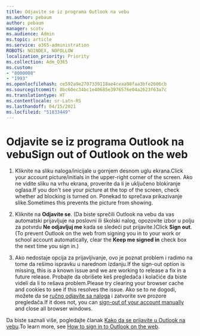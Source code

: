 ```yaml
---
title: Odjavite se iz programa Outlook na vebu
ms.author: pebaum
author: pebaum
manager: scotv
ms.audience: Admin
ms.topic: article
ms.service: o365-administration
ROBOTS: NOINDEX, NOFOLLOW
localization_priority: Priority
ms.collection: Adm_O365
ms.custom:
- "8000008"
- "1993"
ms.openlocfilehash: ce592a9e2707339118ae4ceaa98faa3bfe2606cb
ms.sourcegitcommit: 8bc60ec34bc1e40685e3976576e04a2623f63a7c
ms.translationtype: HT
ms.contentlocale: sr-Latn-RS
ms.lasthandoff: 04/15/2021
ms.locfileid: "51833449"
---
```

# <a name="sign-out-of-outlook-on-the-web"></a><span data-ttu-id="c4dbc-102">Odjavite se iz programa Outlook na vebu</span><span class="sxs-lookup"><span data-stu-id="c4dbc-102">Sign out of Outlook on the web</span></span>

1. <span data-ttu-id="c4dbc-103">Kliknite na sliku naloga/inicijale u gornjem desnom uglu ekrana.</span><span class="sxs-lookup"><span data-stu-id="c4dbc-103">Click your account picture/initials in the upper-right corner of the screen.</span></span> <span data-ttu-id="c4dbc-104">Ako ne vidite sliku na vrhu ekrana, proverite da li je uključeno blokiranje oglasa.</span><span class="sxs-lookup"><span data-stu-id="c4dbc-104">If you don't see your picture at the top of the screen, check whether ad blocking is turned on.</span></span> <span data-ttu-id="c4dbc-105">Ponekad to sprečava prikazivanje slike.</span><span class="sxs-lookup"><span data-stu-id="c4dbc-105">Sometimes this prevents the picture from showing.</span></span>

2. <span data-ttu-id="c4dbc-106">Kliknite na **Odjavite se**. (Da biste sprečili Outlook na vebu da vas automatski prijavljuje na poslovni ili školski nalog, opozovite izbor u polju za potvrdu **Ne odjavljuj me** kada se sledeći put prijavite.)</span><span class="sxs-lookup"><span data-stu-id="c4dbc-106">Click **Sign out**. (To prevent Outlook on the web from signing you in to your work or school account automatically, clear the **Keep me signed in** check box the next time you sign in.)</span></span>

3. <span data-ttu-id="c4dbc-107">Ako nedostaje opcija za prijavljivanje, ovo je poznat problem i radimo na tome da rešimo ispravku u narednom izdanju.</span><span class="sxs-lookup"><span data-stu-id="c4dbc-107">If the sign-out option is missing, this is a known issue and we are working to release a fix in a future release.</span></span>  <span data-ttu-id="c4dbc-108">Probajte da obrišete keš pregledača i kolačiće da biste videli da li to rešava problem.</span><span class="sxs-lookup"><span data-stu-id="c4dbc-108">Please try clearing your browser cache and cookies to see if this resolves the issue.</span></span>  <span data-ttu-id="c4dbc-109">Ako se to ne dogodi, možete da se [ručno odjavite sa naloga](https://login.live.com/logout.srf) i zatvorite sve prozore pregledača.</span><span class="sxs-lookup"><span data-stu-id="c4dbc-109">If it does not, you can [sign-out of your account manually](https://login.live.com/logout.srf) and close all browser windows.</span></span>

<span data-ttu-id="c4dbc-110">Da biste saznali više, pogledajte članak [Kako da se prijavite u Outlook na vebu](https://support.office.com/article/how-to-sign-in-to-outlook-on-the-web-763fab4d-0138-4814-b450-37fc286bcb79).</span><span class="sxs-lookup"><span data-stu-id="c4dbc-110">To learn more, see [How to sign in to Outlook on the web](https://support.office.com/article/how-to-sign-in-to-outlook-on-the-web-763fab4d-0138-4814-b450-37fc286bcb79).</span></span>

